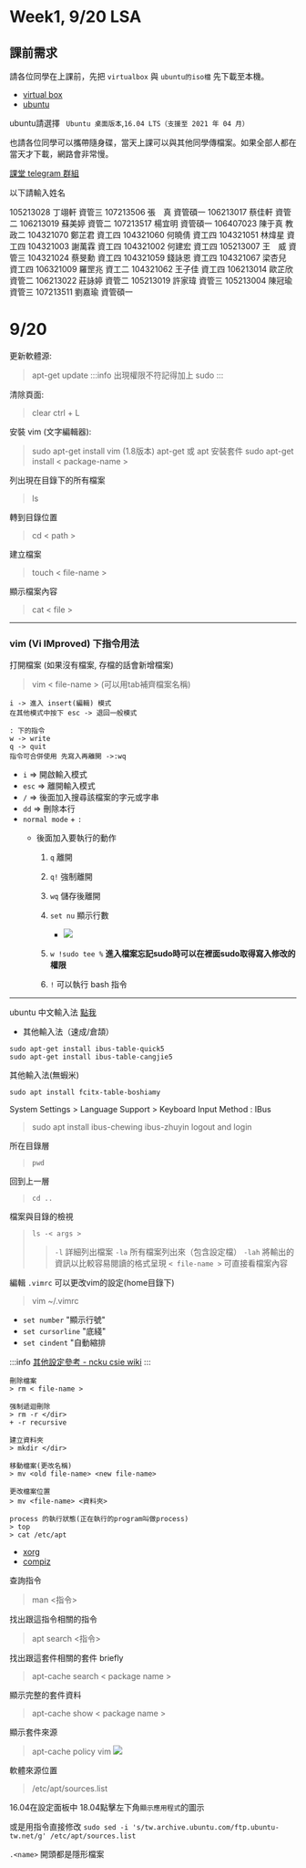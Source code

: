 # Week1, 9/20 LSA

## 課前需求

請各位同學在上課前，先把 `virtualbox` 與 `ubuntu的iso檔` 先下載至本機。

* [virtual box](https://www.virtualbox.org/)
* [ubuntu](https://www.ubuntu-tw.org/modules/tinyd0/)

ubuntu請選擇 ` Ubuntu 桌面版本`,`16.04 LTS（支援至 2021 年 04 月）`

也請各位同學可以攜帶隨身碟，當天上課可以與其他同學傳檔案。如果全部人都在當天才下載，網路會非常慢。

[課堂 telegram 群組](https://t.me/joinchat/GFtBzlGAoyqo1Dg7XRdVsw)


以下請輸入姓名

105213028 丁翊軒 資管三
107213506 張　真 資管碩一
106213017 蔡佳軒 資管二
106213019 蘇美婷 資管二
107213517 楊宜明 資管碩一
106407023 陳于真 教政二
104321070 鄭芷君 資工四
104321060 何曉倩 資工四
104321051 林煒星 資工四
104321003 謝萬霖 資工四
104321002 何建宏 資工四
105213007 王　威 資管三
104321024 蔡旻勳 資工四
104321059 錢詠恩 資工四
104321067 梁杏兒 資工四
106321009 羅罡兆 資工二
104321062 王子佳 資工四
106213014 歐芷欣 資管二
106213022 莊詠婷 資管二
105213019 許家瑋 資管三
105213004 陳冠瑜 資管三
107213511 劉嘉瑜 資管碩一

# 9/20

更新軟體源:
> apt-get update
:::info
出現權限不符記得加上 sudo
:::

清除頁面:
> clear
> ctrl + L

安裝 vim (文字編輯器):
> sudo apt-get install vim
> (1.8版本) apt-get 或 apt
安裝套件
> sudo apt-get install < package-name >

列出現在目錄下的所有檔案
> ls

轉到目錄位置
> cd < path >

建立檔案
> touch < file-name >

顯示檔案內容
> cat < file >

----

### vim (Vi IMproved) 下指令用法
打開檔案 (如果沒有檔案, 存檔的話會新增檔案)
> vim < file-name > (可以用tab補齊檔案名稱)

```vim
i -> 進入 insert(編輯) 模式
在其他模式中按下 esc -> 退回一般模式

: 下的指令
w -> write
q -> quit
指令可合併使用 先寫入再離開 ->:wq
```

- `i` => 開啟輸入模式
- `esc` => 離開輸入模式
- `/` => 後面加入搜尋該檔案的字元或字串
- `dd` => 刪除本行
- `normal mode` + `:`
    - 後面加入要執行的動作

        1. `q` 離開
        2. `q!` 強制離開
        3. `wq` 儲存後離開

        4. `set nu` 顯示行數
            - ![](https://i.imgur.com/r8sd0mq.png)
        5. `w !sudo tee %` **進入檔案忘記sudo時可以在裡面sudo取得寫入修改的權限**
        6. `!` 可以執行 bash 指令

-----

ubuntu 中文輸入法 [點我](http://blog.xuite.net/yh96301/blog/342227672-Ubuntu+16.0.4%E6%96%B0%E5%A2%9E%E4%B8%AD%E6%96%87%E8%BC%B8%E5%85%A5%E6%B3%95-%E6%96%B0%E9%85%B7%E9%9F%B3%E8%BC%B8%E5%85%A5%E6%B3%95)
- 其他輸入法（速成/倉頡）
```
sudo apt-get install ibus-table-quick5
sudo apt-get install ibus-table-cangjie5
```
其他輸入法(無蝦米)
```
sudo apt install fcitx-table-boshiamy
```

System Settings > Language Support > Keyboard Input Method : IBus
> sudo apt install ibus-chewing ibus-zhuyin
>logout and login

所在目錄層
> `pwd`

回到上一層
> `cd ..`

檔案與目錄的檢視
> `ls -< args >`
> >  `-l` 詳細列出檔案
> >  `-la` 所有檔案列出來（包含設定檔）
> >  `-lah` 將輸出的資訊以比較容易閱讀的格式呈現
> > `< file-name >` 可直接看檔案內容

編輯 `.vimrc` 可以更改vim的設定(home目錄下)
>vim ~/.vimrc
* `set number`  "顯示行號"
* `set cursorline` "底綫"
* `set cindent` "自動縮排

:::info
[其他設定參考 - ncku csie wiki](http://wiki.csie.ncku.edu.tw/vim/vimrc#介面優化)
:::

```
刪除檔案
> rm < file-name >

强制遞迴刪除
> rm -r </dir>
+ -r recursive

建立資料夾
> mkdir </dir>

移動檔案(更改名稱)
> mv <old file-name> <new file-name>

更改檔案位置
> mv <file-name> <資料夾>

process 的執行狀態(正在執行的program叫做process)
> top
> cat /etc/apt
```

- [xorg](https://zh.wikipedia.org/wiki/X.Org_Server)
- [compiz](https://zh.wikipedia.org/zh-tw/Compiz)



查詢指令
> man <指令>

找出跟這指令相關的指令
> apt search <指令>

找出跟這套件相關的套件 briefly
> apt-cache search < package name >

顯示完整的套件資料
> apt-cache show < package name >

顯示套件來源
> apt-cache policy vim
![](https://i.imgur.com/0hjiqTp.png)

軟體來源位置
> /etc/apt/sources.list

16.04在設定面板中
18.04點擊左下角`顯示應用程式`的圖示

或是用指令直接修改
`sudo sed -i 's/tw.archive.ubuntu.com/ftp.ubuntu-tw.net/g' /etc/apt/sources.list`

`.<name>` 開頭都是隱形檔案
